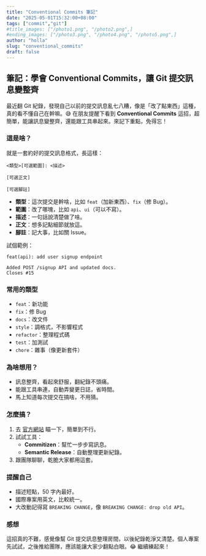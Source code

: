 ```yaml
---
title: "Conventional Commits 筆記"
date: "2025-05-01T15:32:00+08:00"
tags: ["commit","git"]
#title_images: ["/photo1.png", "/photo2.png",]
#ending_images: ["/photo3.png", "/photo4.png", "/photo5.png",]
author: "holla"
slug: "conventional_commits"
draft: false
---
```


## 筆記：學會 Conventional Commits，讓 Git 提交訊息變整齊

最近翻 Git 紀錄，發現自己以前的提交訊息亂七八糟，像是「改了點東西」這種，真的看不懂自己在幹嘛。😅 在朋友提醒下看到 **Conventional Commits** 這招，超簡單，能讓訊息變整齊，還能跟工具串起來。來記下重點，免得忘！
<!--more-->

### 這是啥？

就是一套約好的提交訊息格式，長這樣：

```
<類型>[可選範圍]: <描述>

[可選正文]

[可選腳註]
```

- **類型**：這次提交是幹啥，比如 `feat`（加新東西）、`fix`（修 Bug）。
- **範圍**：改了哪塊，比如 `api`、`ui`（可以不寫）。
- **描述**：一句話說清楚做了啥。
- **正文**：想多記點細節就放這。
- **腳註**：記大事，比如關 Issue。

試個範例：

```
feat(api): add user signup endpoint

Added POST /signup API and updated docs.
Closes #15
```

### 常用的類型

- `feat`：新功能
- `fix`：修 Bug
- `docs`：改文件
- `style`：調格式，不影響程式
- `refactor`：整理程式碼
- `test`：加測試
- `chore`：雜事（像更新套件）

### 為啥想用？

- 訊息整齊，看起來舒服，翻紀錄不頭痛。
- 能跟工具串連，自動弄變更日誌，省時間。
- 馬上知道每次提交在搞啥，不用猜。

### 怎麼搞？

1. 去 [官方網站](https://www.conventionalcommits.org/) 瞄一下，簡單到不行。
2. 試試工具：
   - **Commitizen**：幫忙一步步寫訊息。
   - **Semantic Release**：自動整理更新紀錄。
3. 跟團隊聊聊，乾脆大家都用這套。

### 提醒自己

- 描述短點，50 字內最好。
- 國際專案用英文，比較統一。
- 大改動記得寫 `BREAKING CHANGE`，像 `BREAKING CHANGE: drop old API`。

### 感想

這招真的不難，感覺像幫 Git 提交訊息整理房間，以後紀錄乾淨又清楚。個人專案先試試，之後推給團隊，應該能讓大家少翻點白眼。😂 繼續練起來！